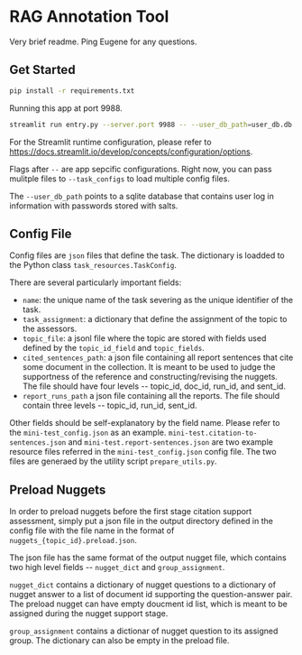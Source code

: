# RAG Annotation Tool

Very brief readme. Ping Eugene for any questions.

## Get Started

```bash
pip install -r requirements.txt
```

Running this app at port 9988.
```bash
streamlit run entry.py --server.port 9988 -- --user_db_path=user_db.db --task_configs ./mini-test_config.json
```

For the Streamlit runtime configuration, please refer to https://docs.streamlit.io/develop/concepts/configuration/options. 

Flags after `--` are app sepcific configurations. Right now, you can pass mulitple files to `--task_configs` to load multiple config files. 

The `--user_db_path` points to a sqlite database that contains user log in information with passwords stored with salts. 

## Config File

Config files are `json` files that define the task.
The dictionary is loadded to the Python class `task_resources.TaskConfig`. 

There are several particularly important fields:
- `name`: the unique name of the task severing as the unique identifier of the task.
- `task_assignment`: a dictionary that define the assignment of the topic to the assessors. 
- `topic_file`: a jsonl file where the topic are stored with fields used defined by the `topic_id_field` and `topic_fields`. 
- `cited_sentences_path`: a json file containing all report sentences that cite some document in the collection. It is meant to be used to judge the supportness of the reference and constructing/revising the nuggets. The file should have four levels -- topic_id, doc_id, run_id, and sent_id. 
- `report_runs_path` a json file containing all the reports. The file should contain three levels -- topic_id, run_id, sent_id. 

Other fields should be self-explanatory by the field name. 
Please refer to the `mini-test_config.json` as an example.
`mini-test.citation-to-sentences.json` and `mini-test.report-sentences.json` are two example resource files referred in the `mini-test_config.json` config file. 
The two files are generaed by the utility script `prepare_utils.py`. 

## Preload Nuggets

In order to preload nuggets before the first stage citation support assessment, simply put a json file in the output directory defined in the config file with the file name in the format of `nuggets_{topic_id}.preload.json`. 

The json file has the same format of the output nugget file, which contains two high level fields -- `nugget_dict` and `group_assignment`. 

`nugget_dict` contains a dictionary of nugget questions to a dictionary of nugget answer to a list of document id supporting the question-answer pair. The preload nugget can have empty doucment id list, which is meant to be assigned during the nugget support stage. 

`group_assignment` contains a dictionar of nugget question to its assigned group. The dictionary can also be empty in the preload file. 
